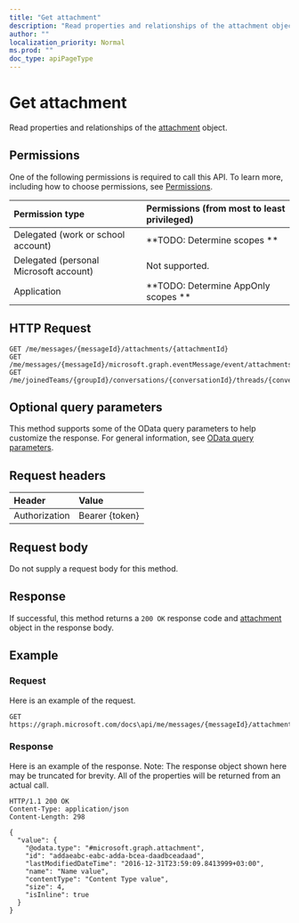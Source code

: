 ```yaml
---
title: "Get attachment"
description: "Read properties and relationships of the attachment object."
author: ""
localization_priority: Normal
ms.prod: ""
doc_type: apiPageType
---
```


# Get attachment

Read properties and relationships of the [attachment](../resources/attachment.md) object.

## Permissions
One of the following permissions is required to call this API. To learn more, including how to choose permissions, see [Permissions](/concepts/permissions-reference.md).

|Permission type|Permissions (from most to least privileged)|
|:---|:---|
|Delegated (work or school account)|**TODO: Determine scopes **|
|Delegated (personal Microsoft account)|Not supported.|
|Application|**TODO: Determine AppOnly scopes **|

## HTTP Request
<!-- {
  "blockType": "ignored"
}
-->
``` http
GET /me/messages/{messageId}/attachments/{attachmentId}
GET /me/messages/{messageId}/microsoft.graph.eventMessage/event/attachments/{attachmentId}
GET /me/joinedTeams/{groupId}/conversations/{conversationId}/threads/{conversationThreadId}/posts/{postId}/attachments/{attachmentId}
```

## Optional query parameters
This method supports some of the OData query parameters to help customize the response. For general information, see [OData query parameters](/graph/query-parameters).

## Request headers
|Header|Value|
|:---|:---|
|Authorization|Bearer {token}|

## Request body
Do not supply a request body for this method.

## Response
If successful, this method returns a `200 OK` response code and [attachment](../resources/attachment.md) object in the response body.

## Example

### Request
Here is an example of the request.
<!-- {
  "blockType": "request",
  "name": "get_attachment"
}
-->
``` http
GET https://graph.microsoft.com/docs\api/me/messages/{messageId}/attachments/{attachmentId}
```

### Response
Here is an example of the response. Note: The response object shown here may be truncated for brevity. All of the properties will be returned from an actual call.
<!-- {
  "blockType": "response",
  "truncated": true,
  "@odata.type": "microsoft.graph.attachment"
}
-->
``` http
HTTP/1.1 200 OK
Content-Type: application/json
Content-Length: 298

{
  "value": {
    "@odata.type": "#microsoft.graph.attachment",
    "id": "addaeabc-eabc-adda-bcea-daadbceadaad",
    "lastModifiedDateTime": "2016-12-31T23:59:09.8413999+03:00",
    "name": "Name value",
    "contentType": "Content Type value",
    "size": 4,
    "isInline": true
  }
}
```

